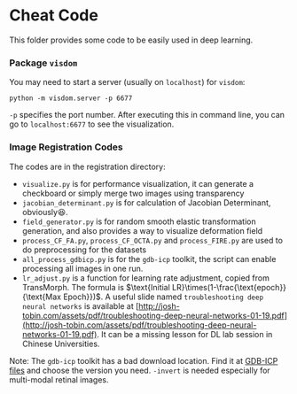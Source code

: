 # Cheat Code

This folder provides some code to be easily used in deep learning.



### Package `visdom`

You may need to start a server (usually on `localhost`) for `visdom`:
```
python -m visdom.server -p 6677
```
`-p` specifies the port number. After executing this in command line, you can go to `localhost:6677` to see the visualization.



### Image Registration Codes

The codes are in the registration directory:

-  `visualize.py` is for performance visualization, it can generate a checkboard or simply merge two images using transparency
-  `jacobian_determinant.py` is for calculation of Jacobian Determinant, obviously:laughing:.
-  `field_generator.py` is for random smooth elastic transformation generation, and also provides a way to visualize deformation field
- `process_CF_FA.py`, `process_CF_OCTA.py` and `process_FIRE.py` are used to do preprocessing for the datasets
- `all_process_gdbicp.py` is for the `gdb-icp` toolkit, the script can enable processing all images in one run.
- `lr_adjust.py` is a function for learning rate adjustment, copied from TransMorph. The formula is $\text{Initial LR}\times(1-\frac{\text{epoch}}{\text{Max Epoch}})$. A useful slide named `troubleshooting deep neural networks` is available at [http://josh-tobin.com/assets/pdf/troubleshooting-deep-neural-networks-01-19.pdf](http://josh-tobin.com/assets/pdf/troubleshooting-deep-neural-networks-01-19.pdf). It can be a missing lesson for DL lab session in Chinese Universities.

Note: The `gdb-icp` toolkit has a bad download location. Find it at [GDB-ICP files](https://www.cs.rpi.edu/research/groups/vision/gdbicp/exec/files/) and choose the version you need. `-invert` is needed especially for multi-modal retinal images.
